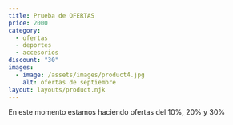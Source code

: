 ```yaml
---
title: Prueba de OFERTAS
price: 2000
category:
  - ofertas
  - deportes
  - accesorios
discount: "30"
images:
  - image: /assets/images/product4.jpg
    alt: ofertas de septiembre
layout: layouts/product.njk
---
```

E﻿n este momento estamos haciendo ofertas del 10%, 20% y 30%